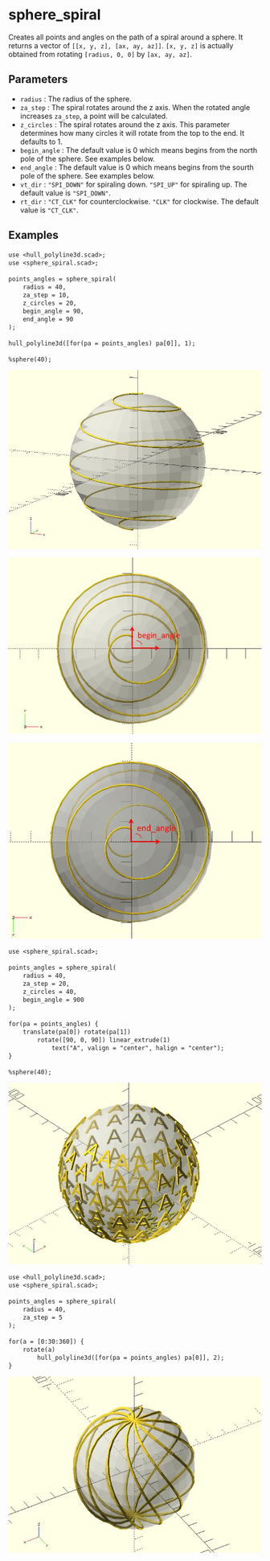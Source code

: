 # sphere_spiral

Creates all points and angles on the path of a spiral around a sphere. It returns a vector of `[[x, y, z], [ax, ay, az]]`. `[x, y, z]` is actually obtained from rotating `[radius, 0, 0]` by `[ax, ay, az]`.

## Parameters

- `radius` : The radius of the sphere.
- `za_step` : The spiral rotates around the z axis. When the rotated angle increases `za_step`, a point will be calculated.
- `z_circles` : The spiral rotates around the z axis. This parameter determines how many circles it will rotate from the top to the end. It defaults to 1.
- `begin_angle` : The default value is 0 which means begins from the north pole of the sphere. See examples below.
- `end_angle` : The default value is 0 which means begins from the sourth pole of the sphere. See examples below.
- `vt_dir` : `"SPI_DOWN"` for spiraling down. `"SPI_UP"` for spiraling up. The default value is `"SPI_DOWN"`.
- `rt_dir` : `"CT_CLK"` for counterclockwise. `"CLK"` for clockwise. The default value is `"CT_CLK"`.

## Examples
    
	use <hull_polyline3d.scad>;
	use <sphere_spiral.scad>;
	
	points_angles = sphere_spiral(
	    radius = 40, 
	    za_step = 10, 
	    z_circles = 20, 
	    begin_angle = 90, 
	    end_angle = 90
	);
	
	hull_polyline3d([for(pa = points_angles) pa[0]], 1);
	
	%sphere(40);

![sphere_spiral](images/lib2x-sphere_spiral-1.JPG)

![sphere_spiral](images/lib2x-sphere_spiral-2.JPG)

![sphere_spiral](images/lib2x-sphere_spiral-3.JPG)

	use <sphere_spiral.scad>;

	points_angles = sphere_spiral(
	    radius = 40, 
	    za_step = 20, 
	    z_circles = 40, 
	    begin_angle = 900
	);
	
	for(pa = points_angles) {
	    translate(pa[0]) rotate(pa[1])
	        rotate([90, 0, 90]) linear_extrude(1) 
	            text("A", valign = "center", halign = "center");
	}
	
	%sphere(40);

![sphere_spiral](images/lib2x-sphere_spiral-5.JPG)

	use <hull_polyline3d.scad>;
	use <sphere_spiral.scad>;
	
	points_angles = sphere_spiral(
	    radius = 40, 
	    za_step = 5
	);
	
	for(a = [0:30:360]) {
	    rotate(a) 
	        hull_polyline3d([for(pa = points_angles) pa[0]], 2);
	}

![sphere_spiral](images/lib2x-sphere_spiral-6.JPG)
